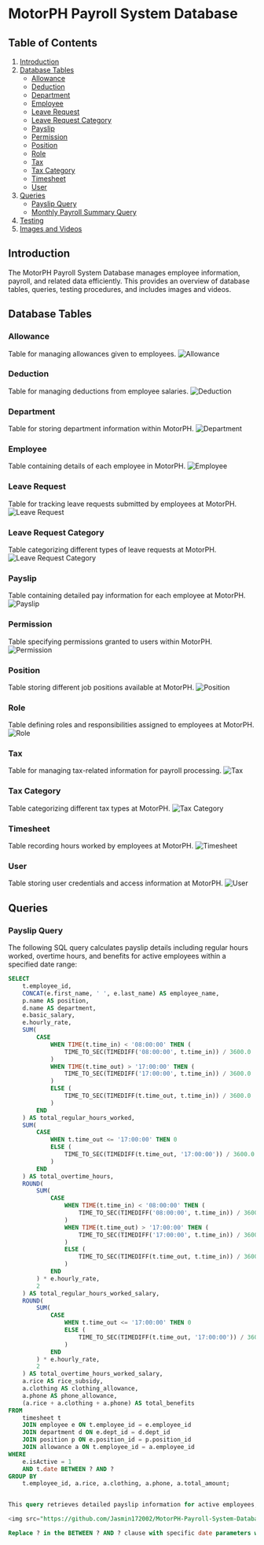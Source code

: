 # MotorPH Payroll System Database

## Table of Contents
1. [Introduction](#introduction)
2. [Database Tables](#database-tables)
    - [Allowance](#allowance)
    - [Deduction](#deduction)
    - [Department](#department)
    - [Employee](#employee)
    - [Leave Request](#leave-request)
    - [Leave Request Category](#leave-request-category)
    - [Payslip](#payslip)
    - [Permission](#permission)
    - [Position](#position)
    - [Role](#role)
    - [Tax](#tax)
    - [Tax Category](#tax-category)
    - [Timesheet](#timesheet)
    - [User](#user)
3. [Queries](#queries)
    - [Payslip Query](#payslip-query)
    - [Monthly Payroll Summary Query](#monthly-payroll-summary-query)
4. [Testing](#testing)
5. [Images and Videos](#images-and-videos)

## Introduction
The MotorPH Payroll System Database manages employee information, payroll, and related data efficiently. This provides an overview of database tables, queries, testing procedures, and includes images and videos.

## Database Tables

### Allowance
Table for managing allowances given to employees.
![Allowance](https://github.com/Jasmin172002/MotorPH-Payroll-System-Database/assets/125138169/77c5233b-d96c-420d-9f54-3aba1b2a6479)


### Deduction
Table for managing deductions from employee salaries.
![Deduction](https://github.com/Jasmin172002/MotorPH-Payroll-System-Database/assets/125138169/3c7a8231-baf3-4010-b523-ece48dd4e853)


### Department
Table for storing department information within MotorPH.
![Department](https://github.com/Jasmin172002/MotorPH-Payroll-System-Database/assets/125138169/bd15f55a-de34-4733-ace6-1d911f39d438)


### Employee
Table containing details of each employee in MotorPH.
![Employee](https://github.com/Jasmin172002/MotorPH-Payroll-System-Database/assets/125138169/b791613a-96bf-483b-a561-30e4999138c3)


### Leave Request
Table for tracking leave requests submitted by employees at MotorPH.
![Leave Request](https://github.com/Jasmin172002/MotorPH-Payroll-System-Database/assets/125138169/c2706c21-3249-4b64-84f5-19d98db95117)


### Leave Request Category
Table categorizing different types of leave requests at MotorPH.
![Leave Request Category](https://github.com/Jasmin172002/MotorPH-Payroll-System-Database/assets/125138169/2d0647c9-2f87-4a94-bea1-c116e2a75a44)


### Payslip
Table containing detailed pay information for each employee at MotorPH.
![Payslip](https://github.com/Jasmin172002/MotorPH-Payroll-System-Database/assets/125138169/b17d6012-749f-4a5a-a521-d52e2e4c2072)


### Permission
Table specifying permissions granted to users within MotorPH.
![Permission](https://github.com/Jasmin172002/MotorPH-Payroll-System-Database/assets/125138169/022fd002-15f8-4153-8833-7c1c52be7dd1)


### Position
Table storing different job positions available at MotorPH.
![Position](https://github.com/Jasmin172002/MotorPH-Payroll-System-Database/assets/125138169/34548403-e6a0-454f-a2aa-a21532d6aa7d)


### Role
Table defining roles and responsibilities assigned to employees at MotorPH.
![Role](https://github.com/Jasmin172002/MotorPH-Payroll-System-Database/assets/125138169/29cdae42-d414-4515-983a-18ee2f18387b)


### Tax
Table for managing tax-related information for payroll processing.
![Tax](https://github.com/Jasmin172002/MotorPH-Payroll-System-Database/assets/125138169/17365e3b-3326-4da5-9f02-aacdb1dfb88a)


### Tax Category
Table categorizing different tax types at MotorPH.
![Tax Category](https://github.com/Jasmin172002/MotorPH-Payroll-System-Database/assets/125138169/899b058f-97d0-465e-8d29-b89d7052438f)


### Timesheet
Table recording hours worked by employees at MotorPH.
![Timesheet](https://github.com/Jasmin172002/MotorPH-Payroll-System-Database/assets/125138169/53fc95d0-7a45-48d2-bb5a-4756aada631a)


### User
Table storing user credentials and access information at MotorPH.
![User](https://github.com/Jasmin172002/MotorPH-Payroll-System-Database/assets/125138169/ddc2d22e-7e7c-472f-944d-a97adae9a06b)


## Queries

### Payslip Query
The following SQL query calculates payslip details including regular hours worked, overtime hours, and benefits for active employees within a specified date range:


```sql
SELECT
    t.employee_id,
    CONCAT(e.first_name, ' ', e.last_name) AS employee_name,
    p.name AS position,
    d.name AS department,
    e.basic_salary,
    e.hourly_rate,
    SUM(
        CASE
            WHEN TIME(t.time_in) < '08:00:00' THEN (
                TIME_TO_SEC(TIMEDIFF('08:00:00', t.time_in)) / 3600.0
            )
            WHEN TIME(t.time_out) > '17:00:00' THEN (
                TIME_TO_SEC(TIMEDIFF('17:00:00', t.time_in)) / 3600.0
            )
            ELSE (
                TIME_TO_SEC(TIMEDIFF(t.time_out, t.time_in)) / 3600.0
            )
        END
    ) AS total_regular_hours_worked,
    SUM(
        CASE
            WHEN t.time_out <= '17:00:00' THEN 0
            ELSE (
                TIME_TO_SEC(TIMEDIFF(t.time_out, '17:00:00')) / 3600.0
            )
        END
    ) AS total_overtime_hours,
    ROUND(
        SUM(
            CASE
                WHEN TIME(t.time_in) < '08:00:00' THEN (
                    TIME_TO_SEC(TIMEDIFF('08:00:00', t.time_in)) / 3600.0
                )
                WHEN TIME(t.time_out) > '17:00:00' THEN (
                    TIME_TO_SEC(TIMEDIFF('17:00:00', t.time_in)) / 3600.0
                )
                ELSE (
                    TIME_TO_SEC(TIMEDIFF(t.time_out, t.time_in)) / 3600.0
                )
            END
        ) * e.hourly_rate,
        2
    ) AS total_regular_hours_worked_salary,
    ROUND(
        SUM(
            CASE
                WHEN t.time_out <= '17:00:00' THEN 0
                ELSE (
                    TIME_TO_SEC(TIMEDIFF(t.time_out, '17:00:00')) / 3600.0
                )
            END
        ) * e.hourly_rate,
        2
    ) AS total_overtime_hours_worked_salary,
    a.rice AS rice_subsidy,
    a.clothing AS clothing_allowance,
    a.phone AS phone_allowance,
    (a.rice + a.clothing + a.phone) AS total_benefits
FROM
    timesheet t
    JOIN employee e ON t.employee_id = e.employee_id
    JOIN department d ON e.dept_id = d.dept_id
    JOIN position p ON e.position_id = p.position_id
    JOIN allowance a ON t.employee_id = a.employee_id
WHERE
    e.isActive = 1
    AND t.date BETWEEN ? AND ?
GROUP BY
    t.employee_id, a.rice, a.clothing, a.phone, a.total_amount;


This query retrieves detailed payslip information for active employees, including regular and overtime hours worked, salary calculations based on hourly rates, and benefits such as rice subsidy, clothing allowance, and phone allowance. The results are grouped by employee and include their department and position within the MotorPH organization.

<img src="https://github.com/Jasmin172002/MotorPH-Payroll-System-Database/assets/125138169/9b911b4f-794a-43a4-aa6b-2553f96369b4" alt="payslipquery" width="500">

Replace ? in the BETWEEN ? AND ? clause with specific date parameters when displaying the payslip. This query provides essential data for payroll processing and analysis within the MotorPH Payroll System.
